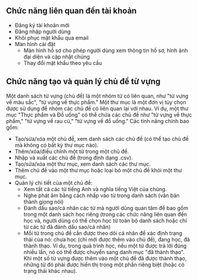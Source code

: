 ## Chức năng liên quan đến tài khoản
- Đăng ký tài khoản mới
- Đăng nhập người dùng
- Khôi phục mật khẩu qua email
- Màn hình cài đặt
  - Màn hình hồ sơ cho phép người dùng xem thông tin hồ sơ, hình ảnh đại diện và cập nhật chúng
  - Thay đổi mật khẩu theo yêu cầu

## Chức năng tạo và quản lý chủ đề từ vựng
Một danh sách từ vựng (chủ đề) là một nhóm từ có liên quan, như "từ vựng về màu sắc", "từ vựng về thực phẩm." Một thư mục là một đơn vị tùy chọn được sử dụng để nhóm các chủ đề có liên quan lại với nhau. Ví dụ, một thư mục "Thực phẩm và Đồ uống" có thể chứa các chủ đề như "từ vựng về thực phẩm," "từ vựng về rau củ," "từ vựng về đồ uống."
Các tính năng chính bao gồm:
- Tạo/sửa/xóa một chủ đề, xem danh sách các chủ đề (có thể tạo chủ đề mà không có bất kỳ thư mục nào).
- Thêm/xóa/điều chỉnh một từ trong một chủ đề.
- Nhập và xuất các chủ đề (trong định dạng .csv).
- Tạo/sửa/xóa một thư mục, xem danh sách các thư mục.
- Thêm chủ đề vào một thư mục hoặc loại bỏ một chủ đề khỏi một thư mục.
- Quản lý chi tiết của một chủ đề:
  - Xem tất cả các từ tiếng Anh và nghĩa tiếng Việt của chúng.
  - Nghe phát âm bằng cách nhấp vào từ trong danh sách (văn bản thành giọng nói)
  - Đánh dấu sao/cá nhân các từ mà người dùng quan tâm để bao gồm trong một danh sách học riêng (trong các chức năng liên quan đến học và, người dùng có thể chọn học từ toàn bộ danh sách hoặc chỉ từ các từ đã đánh dấu sao/cá nhân)
  - Mỗi từ trong chủ đề cần được theo dõi cá nhân để xác định trạng thái của nó: chưa học (chỉ mới được thêm vào chủ đề), đang học, đã thành thạo. Ví dụ, trong quá trình học, nếu một từ được trả lời đúng nhiều lần, nó có thể được chuyển sang danh mục "đã thành thạo". Khi một số từ vựng được thêm vào một chủ đề đã được thành thạo, những từ đó phải được hiển thị trong một phần riêng biệt (hoặc có trạng thái khác nhau).

